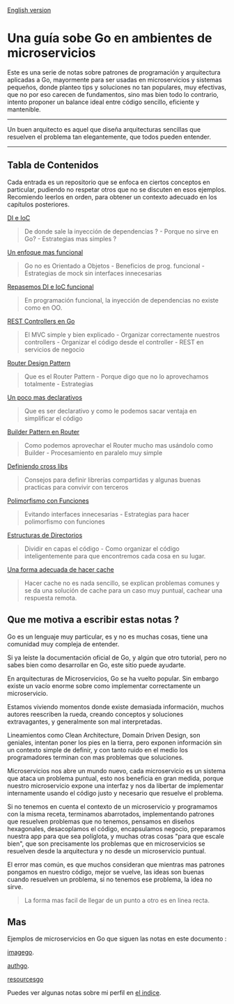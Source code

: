 [English version](https://github.com/nmarsollier/go_index/blob/main/README_en.md)

# Una guía sobe Go en ambientes de microservicios

Este es una serie de notas sobre patrones de programación y arquitectura aplicadas a Go, mayormente para ser usadas en microservicios y sistemas pequeños, donde planteo tips y soluciones no tan populares, muy efectivas, que no por eso carecen de fundamentos, sino mas bien todo lo contrario, intento proponer un balance ideal entre código sencillo, eficiente y mantenible.

---

Un buen arquitecto es aquel que diseña arquitecturas sencillas que resuelven el problema tan elegantemente, que todos pueden entender.

---

## Tabla de Contenidos

Cada entrada es un repositorio que se enfoca en ciertos conceptos en particular, pudiendo no respetar otros que no se discuten en esos ejemplos. Recomiendo leerlos en orden, para obtener un contexto adecuado en los capítulos posteriores.

[DI e IoC](go_di_ioc/README.md)

> De donde sale la inyección de dependencias ? - Porque no sirve en Go? - Estrategias mas simples ?

[Un enfoque mas funcional](https://github.com/nmarsollier/go_functional/blob/main/README.md)

> Go no es Orientado a Objetos - Beneficios de prog. funcional - Estrategias de mock sin interfaces innecesarias

[Repasemos DI e IoC funcional](https://github.com/nmarsollier/go_di_ioc2/blob/main/README.md)

> En programación funcional, la inyección de dependencias no existe como en OO.

[REST Controllers en Go](https://github.com/nmarsollier/go_rest_controller/blob/main/README.md)

> El MVC simple y bien explicado - Organizar correctamente nuestros controllers - Organizar el código desde el controller - REST en servicios de negocio

[Router Design Pattern](https://github.com/nmarsollier/go_router_design/blob/main/README.md)

> Que es el Router Pattern - Porque digo que no lo aprovechamos totalmente - Estrategias

[Un poco mas declarativos](https://github.com/nmarsollier/go_declarative/blob/main/README.md)

> Que es ser declarativo y como le podemos sacar ventaja en simplificar el código

[Builder Pattern en Router](https://github.com/nmarsollier/go_router_builder/blob/main/README.md)

> Como podemos aprovechar el Router mucho mas usándolo como Builder - Procesamiento en paralelo muy simple

[Definiendo cross libs](https://github.com/nmarsollier/go_libs/blob/main/README.md)

> Consejos para definir librerías compartidas y algunas buenas practicas para convivir con terceros

[Polimorfismo con Funciones](https://github.com/nmarsollier/go_functional_polimorfism/blob/main/README.md)

> Evitando interfaces innecesarias - Estrategias para hacer polimorfismo con funciones

[Estructuras de Directorios](https://github.com/nmarsollier/go_directories/blob/main/README.md)

> Dividir en capas el código - Como organizar el código inteligentemente para que encontremos cada cosa en su lugar.

[Una forma adecuada de hacer cache](https://github.com/nmarsollier/go_cache/blob/main/README.md)

> Hacer cache no es nada sencillo, se explican problemas comunes y se da una solución de cache para un caso muy puntual, cachear una respuesta remota.

## Que me motiva a escribir estas notas ?

Go es un lenguaje muy particular, es y no es muchas cosas, tiene una comunidad muy compleja de entender.

Si ya leíste la documentación oficial de Go, y algún que otro tutorial, pero no sabes bien como desarrollar en Go, este sitio puede ayudarte.

En arquitecturas de Microservicios, Go se ha vuelto popular. Sin embargo existe un vacío enorme sobre como implementar correctamente un microservicio.

Estamos viviendo momentos donde existe demasiada información, muchos autores reescriben la rueda, creando conceptos y soluciones extravagantes, y generalmente son mal interpretadas.

Lineamientos como Clean Architecture, Domain Driven Design, son geniales, intentan poner los pies en la tierra, pero exponen información sin un contexto simple de definir, y con tanto ruido en el medio los programadores terminan con mas problemas que soluciones.

Microservicios nos abre un mundo nuevo, cada microservicio es un sistema que ataca un problema puntual, esto nos beneficia en gran medida, porque nuestro microservicio expone una interfaz y nos da libertar de implementar internamente usando el código justo y necesario que resuelve el problema.

Si no tenemos en cuenta el contexto de un microservicio y programamos con la misma receta, terminamos abarrotados, implementando patrones que resuelven problemas que no tenemos, pensamos en diseños hexagonales, desacoplamos el código, encapsulamos negocio, preparamos nuestra app para que sea políglota, y muchas otras cosas "para que escale bien", que son precisamente los problemas que en microservicios se resuelven desde la arquitectura y no desde un microservicio puntual.

El error mas común, es que muchos consideran que mientras mas patrones pongamos en nuestro código, mejor se vuelve, las ideas son buenas cuando resuelven un problema, si no tenemos ese problema, la idea no sirve.

> La forma mas facil de llegar de un punto a otro es en linea recta.

## Mas

Ejemplos de microservicios en Go que siguen las notas en este documento :

[imagego](https://github.com/nmarsollier/imagego).

[authgo](https://github.com/nmarsollier/authgo).

[resourcesgo](https://github.com/nmarsollier/resourcesgo)

Puedes ver algunas notas sobre mi perfil en [el indice](https://github.com/nmarsollier/index).

```

```
